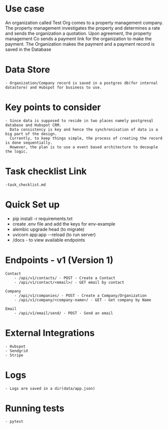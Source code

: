 # Use case

An organization called Test Org comes to a property management company. The property management
investigates the property and determines a rate and sends the organization a quotation.
Upon agreement, the property management Co sends a payment link for the organization to make the
payment. The Organization makes the payment and a payment record is saved in the Database

# Data Store

    - Organization/Company record is saved in a postgres db(for internal datastore) and Hubspot for business to use.

# Key points to consider

    - Since data is supposed to reside in two places namely postgresql database and Hubspot CRM.
      Data consistency is key and hence the synchronisation of data is a big part of the design.
      Currently, to keep things simple, the process of creating the record is done sequentially.
      However, the plan is to use a event based architecture to decouple the logic.

# Task checklist Link
    -task_checklist.md

# Quick Set up
   - pip install -r requirements.txt
   - create .env file and add the keys for env-example
   - alembic upgrade head (to migrate)
   - uvicorn app:app --reload (to run server)
   - /docs - to view available endpoints

# Endpoints - v1 (Version 1)

    Contact
        - /api/v1/contacts/ - POST - Create a Contact
        - /api/v1/contact/<email>/ - GET email by contact
    
    Company
        - /api/v1/companies/ - POST - Create a Company/Organization
        - /api/v1/company/<company-name>/ - GET - Get company by Name
    
    Email
        - /api/v1/email/send/ - POST - Send an email


# External Integrations
    
    - Hubspot
    - Sendgrid
    - Stripe

# Logs

    - Logs are saved in a dir(data/app.json)


# Running tests
    - pytest